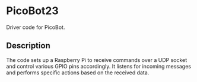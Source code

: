 # PicoBot23
Driver code for PicoBot.

## Description
The code sets up a Raspberry Pi to receive commands over a UDP socket and control various GPIO pins accordingly. It listens for incoming messages and performs specific actions based on the received data.
